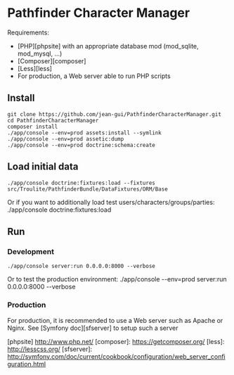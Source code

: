 Pathfinder Character Manager
============================

Requirements:
 * [PHP][phpsite] with an appropriate database mod (mod_sqlite, mod_mysql, ...)
 * [Composer][composer]
 * [Less][less]
 * For production, a Web server able to run PHP scripts 

Install
-------

    git clone https://github.com/jean-gui/PathfinderCharacterManager.git
    cd PathfinderCharacterManager
    composer install
    ./app/console --env=prod assets:install --symlink
    ./app/console --env=prod assetic:dump
    ./app/console --env=prod doctrine:schema:create

Load initial data
-----------------

    ./app/console doctrine:fixtures:load --fixtures src/Troulite/PathfinderBundle/DataFixtures/ORM/Base

Or if you want to additionally load test users/characters/groups/parties:
    ./app/console doctrine:fixtures:load
    
Run
---

### Development

    ./app/console server:run 0.0.0.0:8000 --verbose

Or to test the production environment:
    ./app/console --env=prod server:run 0.0.0.0:8000 --verbose
    
### Production

For production, it is recommended to use a Web server such as Apache or Nginx.
See [Symfony doc][sfserver] to setup such a server
    
[phpsite] http://www.php.net/
[composer]: https://getcomposer.org/
[less]: http://lesscss.org/
[sfserver]: http://symfony.com/doc/current/cookbook/configuration/web_server_configuration.html